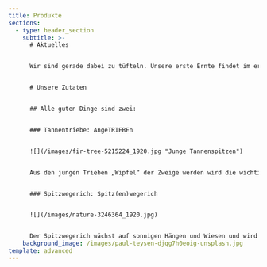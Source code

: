 ```yaml
---
title: Produkte
sections:
  - type: header_section
    subtitle: >-
      # Aktuelles


      Wir sind gerade dabei zu tüfteln. Unsere erste Ernte findet im ersten Juniwochenende statt. Wandere und sammle mit uns mit!


      # Unsere Zutaten


      ## Alle guten Dinge sind zwei:


      ### Tannentriebe: AngeTRIEBEn 


      ![](/images/fir-tree-5215224_1920.jpg "Junge Tannenspitzen")


      Aus den jungen Trieben „Wipfel“ der Zweige werden wird die wichtigste Zutat für unsere Produktauswahl gewonnen. Der aromatisch liebliche Geschmack verrät bereits, dass in den weichen Trieben wertvolle Inhaltsstoffe enthalten sind. Dabei handelt es sich um ätherische Öle, Vitamine und Flavenoide, welche zu einem gesunden Immunsystem beitragen. Die Tannenspitzen sind reich an Vitamin C und Vitamin A. Das gewonnene Extrakt der Tannenwipfel wirkt dabei belebend, sowie entzündungshemmend und wohltuend gegen Husten und Halsschmerzen. 


      ### Spitzwegerich: Spitz(en)wegerich


      ![](/images/nature-3246364_1920.jpg)


      Der Spitzwegerich wächst auf sonnigen Hängen und Wiesen und wird frisch von Hand verlesen. Er wirkt entzündungshemmend und schleimlösend. Der Spitzwegerich ist aufgrund seiner medizinischen Wirkung bereits fester Bestandteil von Hustensäften.
    background_image: /images/paul-teysen-djqg7h0eoig-unsplash.jpg
template: advanced
---
```

